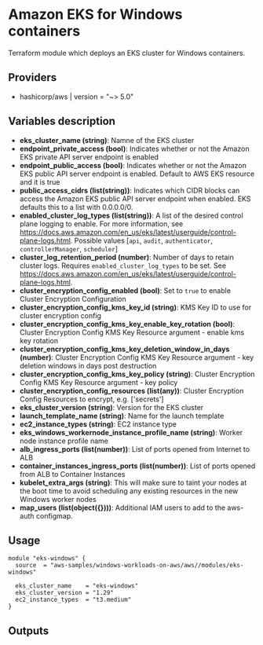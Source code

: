 # Amazon EKS for Windows containers

Terraform module which deploys an EKS cluster for Windows containers. 

## Providers

- hashicorp/aws | version = "~> 5.0"

## Variables description
- **eks_cluster_name (string)**: Namne of the EKS cluster
- **endpoint_private_access (bool)**: Indicates whether or not the Amazon EKS private API server endpoint is enabled
- **endpoint_public_access (bool)**: Indicates whether or not the Amazon EKS public API server endpoint is enabled. Default to AWS EKS resource and it is true
- **public_access_cidrs (list(string))**: Indicates which CIDR blocks can access the Amazon EKS public API server endpoint when enabled. EKS defaults this to a list with 0.0.0.0/0.
- **enabled_cluster_log_types (list(string))**: A list of the desired control plane logging to enable. For more information, see https://docs.aws.amazon.com/en_us/eks/latest/userguide/control-plane-logs.html. Possible values [`api`, `audit`, `authenticator`, `controllerManager`, `scheduler`]
- **cluster_log_retention_period (number)**: Number of days to retain cluster logs. Requires `enabled_cluster_log_types` to be set. See https://docs.aws.amazon.com/en_us/eks/latest/userguide/control-plane-logs.html.
- **cluster_encryption_config_enabled (bool)**: Set to `true` to enable Cluster Encryption Configuration
- **cluster_encryption_config_kms_key_id (string)**: KMS Key ID to use for cluster encryption config
- **cluster_encryption_config_kms_key_enable_key_rotation (bool)**: Cluster Encryption Config KMS Key Resource argument - enable kms key rotation
- **cluster_encryption_config_kms_key_deletion_window_in_days (number)**: Cluster Encryption Config KMS Key Resource argument - key deletion windows in days post destruction
- **cluster_encryption_config_kms_key_policy (string)**: Cluster Encryption Config KMS Key Resource argument - key policy
- **cluster_encryption_config_resources (list(any))**: Cluster Encryption Config Resources to encrypt, e.g. ['secrets']
- **eks_cluster_version (string)**: Version for the EKS cluster
- **launch_template_name (string)**: Name for the launch template
- **ec2_instance_types (string)**: EC2 instance type
- **eks_windows_workernode_instance_profile_name (string)**: Worker node instance profile name
- **alb_ingress_ports (list(number))**: List of ports opened from Internet to ALB
- **container_instances_ingress_ports (list(number))**: List of ports opened from ALB to Container Instances
- **kubelet_extra_args (string)**: This will make sure to taint your nodes at the boot time to avoid scheduling any existing resources in the new Windows worker nodes
- **map_users (list(object({})))**: Additional IAM users to add to the aws-auth configmap.


## Usage

```hcl
module "eks-windows" {
  source  = "aws-samples/windows-workloads-on-aws/aws//modules/eks-windows"

  eks_cluster_name    = "eks-windows"
  eks_cluster_version = "1.29"
  ec2_instance_types  = "t3.medium"
}
```
## Outputs
